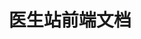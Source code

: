 ---
layout: home

title: 医生站前端文档
titleTemplate: 医生站前端文档

hero:
  name: 医学界-医生站
  text: 医学界-医生站-前端文档
  tagline: 欢迎光临.
  actions:
    - theme: brand
      text: 开始
      link: /guide/
    - theme: alt
      text: GitHub
      link: https://github.com/vuejs/vitepress

features:
  - title: "Vite: The DX that can't be beat"
    details: Feel the speed of Vite. Instant server start and lightning fast HMR that stays fast regardless of the app size.
  - title: Designed to be simplicity first
    details: With Markdown-centered content, it's built to help you focus on writing and deployed with minimum configuration.
  - title: Power of Vue meets Markdown
    details: Enhance your content with all the features of Vue in Markdown, while being able to customize your site with Vue.
  - title: Fully static yet still dynamic
    details: Go wild with true SSG + SPA architecture. Static on page load, but engage users with 100% interactivity from there.
---
